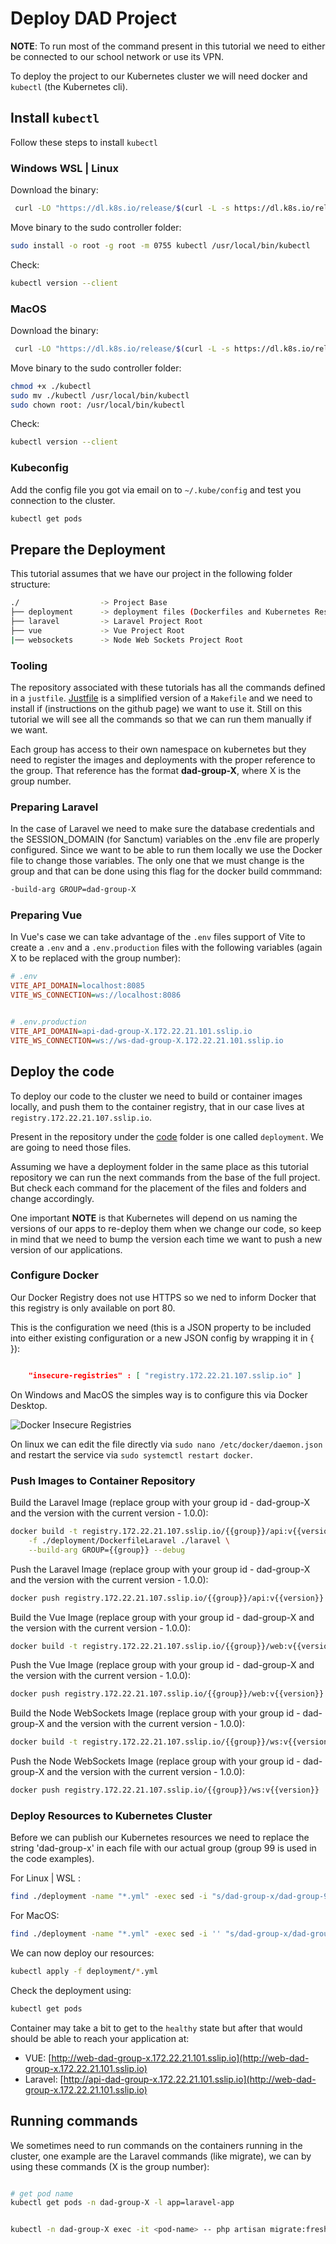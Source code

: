 # Deploy DAD Project

**NOTE**: To run most of the command present in this tutorial we need to either be connected to our school network or use its VPN.

To deploy the project to our Kubernetes cluster we will need docker and `kubectl` (the Kubernetes cli).

## Install `kubectl`

Follow these steps to install `kubectl`

### Windows WSL | Linux

Download the binary:

```bash
 curl -LO "https://dl.k8s.io/release/$(curl -L -s https://dl.k8s.io/release/stable.txt)/bin/linux/amd64/kubectl"
```

Move binary to the sudo controller folder:

```bash
sudo install -o root -g root -m 0755 kubectl /usr/local/bin/kubectl
```

Check:

```bash
kubectl version --client
```

### MacOS

Download the binary:

```bash
 curl -LO "https://dl.k8s.io/release/$(curl -L -s https://dl.k8s.io/release/stable.txt)/bin/darwin/amd64/kubectl"
```

Move binary to the sudo controller folder:

```bash
chmod +x ./kubectl
sudo mv ./kubectl /usr/local/bin/kubectl
sudo chown root: /usr/local/bin/kubectl
```

Check:

```bash
kubectl version --client
```

### Kubeconfig

Add the config file you got via email on to `~/.kube/config` and test you connection to the cluster.

```bash
kubectl get pods
```

## Prepare the Deployment

This tutorial assumes that we have our project in the following folder structure:

```bash
./                  -> Project Base
├── deployment      -> deployment files (Dockerfiles and Kubernetes Resources)
├── laravel         -> Laravel Project Root
├── vue             -> Vue Project Root
|── websockets      -> Node Web Sockets Project Root
```

### Tooling

The repository associated with these tutorials has all the commands defined in a `justfile`. [Justfile](https://github.com/casey/just) is a simplified version of a `Makefile` and we need to install if (instructions on the github page) we want to use it. Still on this tutorial we will see all the commands so that we can run them manually if we want.

Each group has access to their own namespace on kubernetes but they need to register the images and deployments with the proper reference to the group. That reference has the format **dad-group-X**, where X is the group number.

### Preparing Laravel

In the case of Laravel we need to make sure the database credentials and the SESSION_DOMAIN (for Sanctum) variables on the .env file are properly configured. Since we want to be able to run them locally we use the Docker file to change those variables. The only one that we must change is the group and that can be done using this flag for the docker build commmand:

```bash
-build-arg GROUP=dad-group-X
```

### Preparing Vue

In Vue's case we can take advantage of the `.env` files support of Vite to create a `.env` and a `.env.production` files with the following variables (again X to be replaced with the group number):

```ini
# .env
VITE_API_DOMAIN=localhost:8085
VITE_WS_CONNECTION=ws://localhost:8086


# .env.production
VITE_API_DOMAIN=api-dad-group-X.172.22.21.101.sslip.io
VITE_WS_CONNECTION=ws://ws-dad-group-X.172.22.21.101.sslip.io
```

## Deploy the code

To deploy our code to the cluster we need to build or container images locally, and push them to the container registry, that in our case lives at `registry.172.22.21.107.sslip.io`.

Present in the repository under the [code](https://github.com/ricardogomes/DAD-2024-25-Tutorials/tree/main/code) folder is one called `deployment`. We are going to need those files.

Assuming we have a deployment folder in the same place as this tutorial repository we can run the next commands from the base of the full project. But check each command for the placement of the files and folders and change accordingly.

One important **NOTE** is that Kubernetes will depend on us naming the versions of our apps to re-deploy them when we change our code, so keep in mind that we need to bump the version each time we want to push a new version of our applications.

### Configure Docker

Our Docker Registry does not use HTTPS so we ned to inform Docker that this registry is only available on port 80.

This is the configuration we need (this is a JSON property to be included into either existing configuration or a new JSON config by wrapping it in { }):

```json

    "insecure-registries" : [ "registry.172.22.21.107.sslip.io" ]

```

On Windows and MacOS the simples way is to configure this via Docker Desktop.

![Docker Insecure Registries](assets/docker-insecure-registries.png)

On linux we can edit the file directly via `sudo nano /etc/docker/daemon.json` and restart the service via `sudo systemctl restart docker`.

### Push Images to Container Repository

Build the Laravel Image (replace group with your group id - dad-group-X and the version with the current version - 1.0.0):

```bash
docker build -t registry.172.22.21.107.sslip.io/{{group}}/api:v{{version}} \
    -f ./deployment/DockerfileLaravel ./laravel \
    --build-arg GROUP={{group}} --debug
```

Push the Laravel Image (replace group with your group id - dad-group-X and the version with the current version - 1.0.0):

```bash
docker push registry.172.22.21.107.sslip.io/{{group}}/api:v{{version}}
```

Build the Vue Image (replace group with your group id - dad-group-X and the version with the current version - 1.0.0):

```bash
docker build -t registry.172.22.21.107.sslip.io/{{group}}/web:v{{version}} -f ./deployment/DockerfileVue ./vue
```

Push the Vue Image (replace group with your group id - dad-group-X and the version with the current version - 1.0.0):

```bash
docker push registry.172.22.21.107.sslip.io/{{group}}/web:v{{version}}
```

Build the Node WebSockets Image (replace group with your group id - dad-group-X and the version with the current version - 1.0.0):

```bash
docker build -t registry.172.22.21.107.sslip.io/{{group}}/ws:v{{version}} -f ./deployment/DockerfileWS ./websockets
```

Push the Node WebSockets Image (replace group with your group id - dad-group-X and the version with the current version - 1.0.0):

```bash
docker push registry.172.22.21.107.sslip.io/{{group}}/ws:v{{version}}
```

### Deploy Resources to Kubernetes Cluster

Before we can publish our Kubernetes resources we need to replace the string 'dad-group-x' in each file with our actual group (group 99 is used in the code examples).

For Linux | WSL :

```bash
find ./deployment -name "*.yml" -exec sed -i "s/dad-group-x/dad-group-99/g" {} +; \
```

For MacOS:

```bash
find ./deployment -name "*.yml" -exec sed -i '' "s/dad-group-x/dad-group-99/g" {} +; \
```

We can now deploy our resources:

```bash
kubectl apply -f deployment/*.yml
```

Check the deployment using:

```bash
kubectl get pods
```

Container may take a bit to get to the `healthy` state but after that would should be able to reach your application at:

- VUE: [http://web-dad-group-x.172.22.21.101.sslip.io](http://web-dad-group-x.172.22.21.101.sslip.io)
- Laravel: [http://api-dad-group-x.172.22.21.101.sslip.io](http://web-dad-group-x.172.22.21.101.sslip.io)

## Running commands

We sometimes need to run commands on the containers running in the cluster, one example are the Laravel commands (like migrate), we can by using these commands (X is the group number):

```bash

# get pod name
kubectl get pods -n dad-group-X -l app=laravel-app


kubectl -n dad-group-X exec -it <pod-name> -- php artisan migrate:fresh --seed

```
